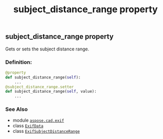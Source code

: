 ﻿---
title: subject_distance_range property
second_title: Aspose.CAD for Python via .NET API References
description: 
type: docs
weight: 1050
url: /python-net/aspose.cad.exif/exifdata/subject_distance_range/
is_root: false
---

## subject_distance_range property


Gets or sets the subject distance range.
### Definition:
```python
@property
def subject_distance_range(self):
    ...
@subject_distance_range.setter
def subject_distance_range(self, value):
    ...
```

### See Also
* module [`aspose.cad.exif`](../../)
* class [`ExifData`](/cad/python-net/aspose.cad.exif/exifdata)
* class [`ExifSubjectDistanceRange`](/cad/python-net/aspose.cad.exif.enums/exifsubjectdistancerange)
